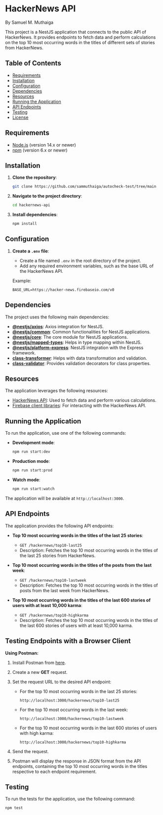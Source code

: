 # HackerNews API

By Samuel M. Muthaiga

This project is a NestJS application that connects to the public API of HackerNews. It provides endpoints to fetch data and perform calculations on the top 10 most occurring words in the titles of different sets of stories from HackerNews.

## Table of Contents

- [Requirements](#requirements)
- [Installation](#installation)
- [Configuration](#configuration)
- [Dependencies](#dependencies)
- [Resources](#resources)
- [Running the Application](#running-the-application)
- [API Endpoints](#api-endpoints)
- [Testing](#testing)
- [License](#license)

## Requirements

- [Node.js](https://nodejs.org/) (version 14.x or newer)
- [npm](https://www.npmjs.com/) (version 6.x or newer)

## Installation

1. **Clone the repository**:
    ```bash
    git clone https://github.com/sammuthaiga/autocheck-test/tree/main
    ```

2. **Navigate to the project directory**:
    ```bash
    cd hackernews-api
    ```

3. **Install dependencies**:
    ```bash
    npm install
    ```

## Configuration

1. **Create a `.env` file**:
    - Create a file named `.env` in the root directory of the project.
    - Add any required environment variables, such as the base URL of the HackerNews API.

    Example:
    ```plaintext
    BASE_URL=https://hacker-news.firebaseio.com/v0
    ```

## Dependencies

The project uses the following main dependencies:

- **[@nestjs/axios](https://www.npmjs.com/package/@nestjs/axios)**: Axios integration for NestJS.
- **[@nestjs/common](https://www.npmjs.com/package/@nestjs/common)**: Common functionalities for NestJS applications.
- **[@nestjs/core](https://www.npmjs.com/package/@nestjs/core)**: The core module for NestJS applications.
- **[@nestjs/mapped-types](https://www.npmjs.com/package/@nestjs/mapped-types)**: Helps in type mapping within NestJS.
- **[@nestjs/platform-express](https://www.npmjs.com/package/@nestjs/platform-express)**: NestJS integration with the Express framework.
- **[class-transformer](https://www.npmjs.com/package/class-transformer)**: Helps with data transformation and validation.
- **[class-validator](https://www.npmjs.com/package/class-validator)**: Provides validation decorators for class properties.

## Resources

The application leverages the following resources:

- [HackerNews API](https://github.com/HackerNews/API): Used to fetch data and perform various calculations.
- [Firebase client libraries](https://firebase.google.com/docs/web/setup): For interacting with the HackerNews API.

## Running the Application

To run the application, use one of the following commands:

- **Development mode**:
    ```bash
    npm run start:dev
    ```

- **Production mode**:
    ```bash
    npm run start:prod
    ```

- **Watch mode**:
    ```bash
    npm run start:watch
    ```

The application will be available at `http://localhost:3000`.

## API Endpoints

The application provides the following API endpoints:

- **Top 10 most occurring words in the titles of the last 25 stories**:
    - `GET /hackernews/top10-last25`
    - Description: Fetches the top 10 most occurring words in the titles of the last 25 stories from HackerNews.

- **Top 10 most occurring words in the titles of the posts from the last week**:
    - `GET /hackernews/top10-lastweek`
    - Description: Fetches the top 10 most occurring words in the titles of posts from the last week from HackerNews.

- **Top 10 most occurring words in the titles of the last 600 stories of users with at least 10,000 karma**:
    - `GET /hackernews/top10-highkarma`
    - Description: Fetches the top 10 most occurring words in the titles of the last 600 stories of users with at least 10,000 karma.

## Testing Endpoints with a Browser Client

**Using Postman:**

1. Install Postman from [here](https://www.getpostman.com/).
2. Create a new **GET** request.
3. Set the request URL to the desired API endpoint:

    - For the top 10 most occurring words in the last 25 stories:
        ```plaintext
        http://localhost:3000/hackernews/top10-last25
        ```

    - For the top 10 most occurring words in the last week:
        ```plaintext
        http://localhost:3000/hackernews/top10-lastweek
        ```

    - For the top 10 most occurring words in the last 600 stories of users with high karma:
        ```plaintext
        http://localhost:3000/hackernews/top10-highkarma
        ```

4. Send the request.
5. Postman will display the response in JSON format from the API endpoints, containing the top 10 most occurring words in the titles respective to each endpoint requirement.

## Testing

To run the tests for the application, use the following command:

```bash
npm test
```